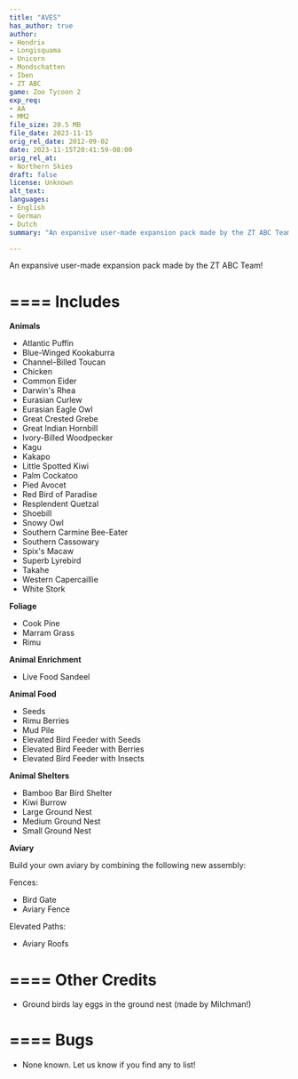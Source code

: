 ```yaml
---
title: "AVES"
has_author: true
author: 
- Hendrix
- Longisquama
- Unicorn
- Mondschatten
- Iben
- ZT ABC
game: Zoo Tycoon 2
exp_req: 
- AA
- MM2
file_size: 20.5 MB
file_date: 2023-11-15
orig_rel_date: 2012-09-02
date: 2023-11-15T20:41:59-08:00
orig_rel_at: 
- Northern Skies
draft: false
license: Unknown
alt_text: 
languages:
- English
- German
- Dutch
summary: "An expansive user-made expansion pack made by the ZT ABC Team!"

---
```


An expansive user-made expansion pack made by the ZT ABC Team!

====
Includes
====

**Animals**

- Atlantic Puffin
- Blue-Winged Kookaburra
- Channel-Billed Toucan
- Chicken
- Common Eider
- Darwin's Rhea
- Eurasian Curlew
- Eurasian Eagle Owl
- Great Crested Grebe
- Great Indian Hornbill
- Ivory-Billed Woodpecker
- Kagu
- Kakapo
- Little Spotted Kiwi
- Palm Cockatoo
- Pied Avocet
- Red Bird of Paradise
- Resplendent Quetzal
- Shoebill
- Snowy Owl
- Southern Carmine Bee-Eater
- Southern Cassowary
- Spix's Macaw
- Superb Lyrebird
- Takahe
- Western Capercaillie
- White Stork

**Foliage**

- Cook Pine
- Marram Grass
- Rimu
  
**Animal Enrichment**

- Live Food Sandeel

**Animal Food**

- Seeds
- Rimu Berries
- Mud Pile
- Elevated Bird Feeder with Seeds
- Elevated Bird Feeder with Berries
- Elevated Bird Feeder with Insects

**Animal Shelters**

- Bamboo Bar Bird Shelter
- Kiwi Burrow
- Large Ground Nest
- Medium Ground Nest
- Small Ground Nest

**Aviary**

Build your own aviary by combining the following new assembly:

Fences:
- Bird Gate
- Aviary Fence

Elevated Paths:
- Aviary Roofs

====
Other Credits
====

- Ground birds lay eggs in the ground nest (made by Milchman!)

====
Bugs
====

- None known. Let us know if you find any to list!